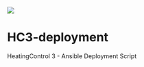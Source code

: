 ![](https://joern-karthaus.de/heatingControl/img/hc3logo.png)
# HC3-deployment
HeatingControl 3 - Ansible Deployment Script
